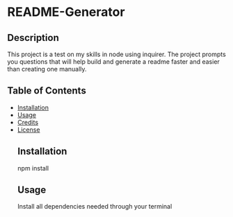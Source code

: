 # README-Generator
  ## Description
  This project is a test on my skills in node using inquirer. The project prompts you questions that will help build and generate a readme faster and easier than creating one manually.
  ## Table of Contents
- [Installation](#installation)
- [Usage](#usage)
- [Credits](#credits)
- [License](#license)
  ## Installation
  npm install
  ## Usage
  Install all dependencies needed through your terminal
